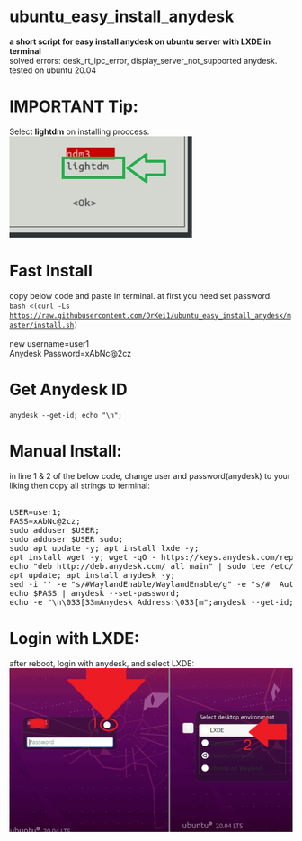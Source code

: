 # ubuntu_easy_install_anydesk
<b>a short script for easy install anydesk on ubuntu server with LXDE in terminal</b><br>
solved errors:
desk_rt_ipc_error, display_server_not_supported anydesk.<br>
tested on ubuntu 20.04

# IMPORTANT Tip:
Select <b>lightdm</b> on installing proccess.<br>
<img src="https://github.com/DrKei1/ubuntu_easy_install_anydesk/blob/main/select-lightdm.jpg?raw=true">

# Fast Install
copy below code and paste in terminal. at first you need set password.<br>
<code>bash <(curl -Ls https://raw.githubusercontent.com/DrKei1/ubuntu_easy_install_anydesk/master/install.sh)</code><br>
<br>
new username=user1<br>
Anydesk Password=xAbNc@2cz<br>

# Get Anydesk ID
<code>anydesk --get-id; echo "\n";</code><br>

# Manual Install: 
in line 1 & 2 of the below code, change user and password(anydesk) to your liking then copy all strings to terminal:<br><br>
<pre>
USER=user1;
PASS=xAbNc@2cz;
sudo adduser $USER;
sudo adduser $USER sudo;
sudo apt update -y; apt install lxde -y;
apt install wget -y; wget -qO - https://keys.anydesk.com/repos/DEB-GPG-KEY | sudo apt-key add -;
echo "deb http://deb.anydesk.com/ all main" | sudo tee /etc/apt/sources.list.d/anydesk-stable.list;
apt update; apt install anydesk -y;
sed -i '' -e "s/#WaylandEnable/WaylandEnable/g" -e "s/#  AutomaticLoginEnable = true/AutomaticLoginEnable = true/g" -e "s/#  AutomaticLogin = user1/AutomaticLogin = $USER/g" /etc/gdm3/custom.conf;
echo $PASS | anydesk --set-password;
echo -e "\n\033[33mAnydesk Address:\033[m";anydesk --get-id;echo -e "\n\033[33mrebooting...\033[m"; reboot;
</pre>



# Login with LXDE:
after reboot, login with anydesk, and select LXDE:<br>
<img src="https://github.com/DrKei1/ubuntu_easy_install_anydesk/blob/main/anydesk-set-lxde.jpg?raw=true">



